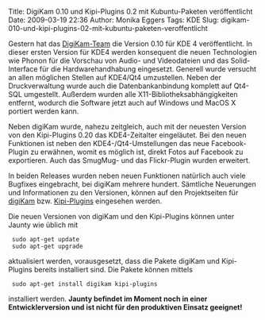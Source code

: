 Title: DigiKam 0.10 und Kipi-Plugins 0.2 mit Kubuntu-Paketen veröffentlicht
Date: 2009-03-19 22:36
Author: Monika Eggers
Tags: KDE
Slug: digikam-010-und-kipi-plugins-02-mit-kubuntu-paketen-veroffentlicht

Gestern hat das
[DigiKam-Team](http://www.digikam.org/ "http://www.digikam.org") die Version 0.10 für KDE 4 veröffentlicht. In dieser ersten
Version für KDE4 werden konsequent die neuen Technologien wie Phonon für
die Vorschau von Audio- und Videodateien und das Solid-Interface für die
Hardwarehandhabung eingesetzt. Generell wurde versucht an allen
möglichen Stellen auf KDE4/Qt4 umzustellen. Neben der Druckverwaltung
wurde auch die Datenbankanbindung komplett auf Qt4-SQL umgestellt.
Außerdem wurden alle X11-Bibliotheksabhängigkeiten entfernt, wodurch die
Software jetzt auch auf Windows und MacOS X portiert werden kann.


Neben digiKam wurde, nahezu zeitgleich, auch mit der neuesten Version
von den Kipi-Plugins 0.20 das KDE4-Zeitalter eingeläutet. Bei den neuen
Funktionen ist neben den KDE4-/Qt4-Umstellungen das neue Facebook-Plugin
zu erwähnen, womit es möglich ist, direkt Fotos auf Facebook zu
exportieren. Auch das SmugMug- und das Flickr-Plugin wurden erweitert.


<!--break--><!--break-->

In beiden Releases wurden neben neuen Funktionen natürlich auch viele
Bugfixes eingebracht, bei digiKam mehrere hundert. Sämtliche Neuerungen
und Informationen zu den Versionen, können auf den Projektseiten für
[digiKam](http://www.digikam.org/drupal/node/434 "http://www.digikam.org/drupal/node/434") bzw.
[Kipi-Plugins](http://www.digikam.org/drupal/node/433 "http://www.digikam.org/drupal/node/433") eingesehen werden.


Die neuen Versionen von digiKam und den Kipi-Plugins können unter Jaunty
wie üblich mit


     sudo apt-get update
     sudo apt-get upgrade

aktualisiert werden, vorausgesetzt, dass die Pakete digiKam und
Kipi-Plugins bereits installiert sind. Die Pakete können mittels


     sudo apt-get install digikam kipi-plugins

installiert werden. **Jaunty befindet im Moment noch in einer
Entwicklerversion und ist nicht für den produktiven Einsatz geeignet!**



